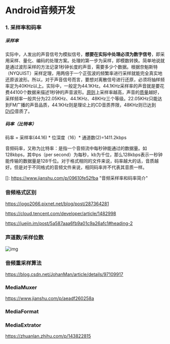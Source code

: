 # Android音频开发

### 1. 采样率和码率

##### 采样率

实际中，人发出的声音信号为模拟信号，**想要在实际中处理必须为数字信号**，即采用采样、量化、编码的处理方案。处理的第一步为采样，即模数转换。简单地说就是通过波形采样的方法记录1秒钟长度的声音，需要多少个数据。根据奈魁斯特（NYQUIST）采样定理，用两倍于一个正弦波的频繁率进行采样就能完全真实地还原该波形。所以，对于声音信号而言，要想对离散信号进行还原，必须将抽样频率定为40KHz以上。实际中，一般定为44.1KHz。44.1KHz采样率的声音就是要花费44100个数据来描述1秒钟的声音波形。[原则](https://link.jianshu.com/?t=http://www.shenmeshi.com/Social/Social_20070321133640.html)上采样率越高，声音的[质量](https://link.jianshu.com/?t=http://www.shenmeshi.com/Education/Education_20070113191031.html)越好，采样频率一般共分为22.05KHz、44.1KHz、48KHz三个等级。22.05KHz只能达到FM广播的声音品质，44.1KHz则是理论上的CD音质界限，48KHz则已达到[DVD](https://link.jianshu.com/?t=http://www.shenmeshi.com/Life/Life_20070301232232.html)音质了。

##### 码率（比特率）

码率 = 采样率(44.16) * 位深度（16）* 通道数(2)=1411.2kbps

音频码率，又称为比特率：是指一个音频流中每秒钟能通过的数据量。如128kbps，其中ps（per second）为每秒，kb为千位，那么128kbps表示一秒钟能传输的数据量是128千位。对于格式相同的文件来说，码率越大的话，音质越好。但是对于不同格式的音频文件来说，相同码率并不代表其音质一样。



[]: https://www.jianshu.com/p/09610fe52fba	"音频采样率和码率简介"

### 音频格式区别

https://jogo2066.pixnet.net/blog/post/287364281

https://cloud.tencent.com/developer/article/1482998

https://juejin.im/post/5a587aaa6fb9a01c9a26afc1#heading-2

### 声道数/采样位数

![img](https://user-gold-cdn.xitu.io/2018/1/12/160e99f202e34758?imageslim)

### 音频重采样算法

https://blog.csdn.net/JohanMan/article/details/97109917

### MediaMuxer

https://www.jianshu.com/p/aeadf260258a

### MediaFormat

### MediaExtrator



https://zhuanlan.zhihu.com/p/143822815
